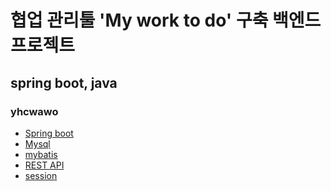 # 협업 관리툴 'My work to do' 구축 백엔드 프로젝트

## spring boot, java

### yhcwawo

* [Spring boot]()
* [Mysql]()
* [mybatis]()
* [REST API]()
* [session]()

